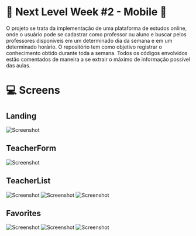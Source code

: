 # :rocket: Next Level Week #2 - Mobile :beginner:

O projeto se trata da implementação de uma plataforma de estudos online, onde o usuário pode se cadastrar como professor ou aluno e buscar pelos professores disponíveis em um determinado dia da semana e em um determinado horário.
O repositório tem como objetivo registrar o conhecimento obtido durante toda a semana. Todos os códigos envolvidos estão comentados de maneira a se extrair o máximo de informação possível das aulas.

# :computer: Screens

## Landing
![Screenshot](src/assets/prints/Landing.PNG)

## TeacherForm
![Screenshot](src/assets/prints/TeacherFrom.PNG)

## TeacherList
![Screenshot](src/assets/prints/TeacherList_1.PNG)
![Screenshot](src/assets/prints/TeacherList_2.PNG)
![Screenshot](src/assets/prints/TeacherList_3.PNG)

## Favorites
![Screenshot](src/assets/prints/Favorites_1.PNG)
![Screenshot](src/assets/prints/Favorites_2.PNG)
![Screenshot](src/assets/prints/Favorites_3.PNG)

